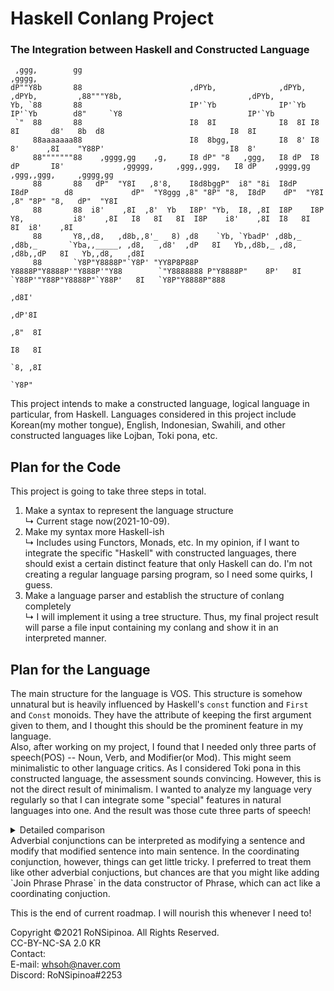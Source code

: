 # Haskell Conlang Project 
### The Integration between Haskell and Constructed Language
```
 ,ggg,        gg                                                                    ,gggg,                                                                          
dP""Y8b       88                        ,dPYb,              ,dPYb, ,dPYb,         ,88"""Y8b,                            ,dPYb,                                      
Yb, `88       88                        IP'`Yb              IP'`Yb IP'`Yb        d8"     `Y8                            IP'`Yb                                      
 `"  88       88                        I8  8I              I8  8I I8  8I       d8'   8b  d8                            I8  8I                                      
     88aaaaaaa88                        I8  8bgg,           I8  8' I8  8'      ,8I    "Y88P'                            I8  8'                                      
     88"""""""88    ,gggg,gg    ,g,     I8 dP" "8   ,ggg,   I8 dP  I8 dP       I8'             ,ggggg,     ,ggg,,ggg,   I8 dP    ,gggg,gg   ,ggg,,ggg,     ,gggg,gg 
     88       88   dP"  "Y8I   ,8'8,    I8d8bggP"  i8" "8i  I8dP   I8dP        d8             dP"  "Y8ggg ,8" "8P" "8,  I8dP    dP"  "Y8I  ,8" "8P" "8,   dP"  "Y8I 
     88       88  i8'    ,8I  ,8'  Yb   I8P' "Yb,  I8, ,8I  I8P    I8P         Y8,           i8'    ,8I   I8   8I   8I  I8P    i8'    ,8I  I8   8I   8I  i8'    ,8I 
     88       Y8,,d8,   ,d8b,,8'_   8) ,d8    `Yb, `YbadP' ,d8b,_ ,d8b,_       `Yba,,_____, ,d8,   ,d8'  ,dP   8I   Yb,,d8b,_ ,d8,   ,d8b,,dP   8I   Yb,,d8,   ,d8I 
     88       `Y8P"Y8888P"`Y8P' "YY8P8P88P      Y8888P"Y8888P'"Y888P'"Y88        `"Y8888888 P"Y8888P"    8P'   8I   `Y88P'"Y88P"Y8888P"`Y88P'   8I   `Y8P"Y8888P"888
                                                                                                                                                               ,d8I'
                                                                                                                                                             ,dP'8I 
                                                                                                                                                            ,8"  8I 
                                                                                                                                                            I8   8I 
                                                                                                                                                            `8, ,8I 
                                                                                                                                                             `Y8P"  
```
This project intends to make a constructed language, logical language in particular, from Haskell. 
Languages considered in this project include Korean(my mother tongue), English, Indonesian, Swahili, and other constructed languages like Lojban, Toki pona, etc.

## Plan for the Code
This project is going to take three steps in total.

1. Make a syntax to represent the language structure  
↳ Current stage now(2021-10-09). 
2. Make my syntax more Haskell-ish  
↳ Includes using Functors, Monads, etc. In my opinion, if I want to integrate the specific "Haskell" with constructed languages, there should exist a certain distinct feature that only Haskell can do.
I'm not creating a regular language parsing program, so I need some quirks, I guess.
3. Make a language parser and establish the structure of conlang completely  
↳ I will implement it using a tree structure. Thus, my final project result will parse a file input containing my conlang and show it in an interpreted manner.

## Plan for the Language
The main structure for the language is VOS. This structure is somehow unnatural but is heavily influenced by Haskell's `const` function and `First` and `Const` monoids. They have the attribute of keeping the first argument given to them, and I thought this should be the prominent feature in my language.  
Also, after working on my project, I found that I needed only three parts of speech(POS) -- Noun, Verb, and Modifier(or Mod). This might seem minimalistic to other language critics.
As I considered Toki pona in this constructed language, the assessment sounds convincing. However, this is not the direct result of minimalism. 
I wanted to analyze my language very regularly so that I can integrate some "special" features in natural languages into one. And the result was those cute three parts of speech!
<details>
 <summary>Detailed comparison</summary>
 <br>For eight POSs of English:<br><br>
<table>
<thead>
  <tr>
    <th>Traditional POS</th>
    <th>Corresponding POS</th>
  </tr>
</thead>
<tbody>
  <tr>
    <td>Noun, Pronoun</td>
    <td>Noun</td>
  </tr>
  <tr>
    <td>Verb</td>
    <td>Verb</td>
  </tr>
  <tr>
    <td>Adverb, Adjective, Preposition, Conjunction, Article</td>
    <td>Mod</td>
  </tr>
  <tr>
    <td>Interjection</td>
    <td>Combination of Noun and Verb</td>
  </tr>
</tbody>
</table>
</details>
Adverbial conjunctions can be interpreted as modifying a sentence and modify that modified sentence into main sentence. In the coordinating conjunction, however, things can get little tricky.
I preferred to treat them like other adverbial conjuctions, but chances are that you might like adding `Join Phrase Phrase` in the data constructor of Phrase, which can act like a coordinating conjuction.
  
This is the end of current roadmap. I will nourish this whenever I need to!
  
Copyright ©2021 RoNSipinoa. All Rights Reserved.  
CC-BY-NC-SA 2.0 KR  
Contact:  
  E-mail: whsoh@naver.com  
  Discord: RoNSipinoa#2253  
